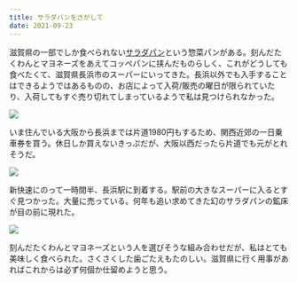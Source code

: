 ```yaml
---
title: サラダパンをさがして
date: 2021-09-23
---
```


滋賀県の一部でしか食べられない[サラダパン](http://www.tsuruyapan.jp/)という惣菜パンがある。刻んだたくわんとマヨネーズをあえてコッペパンに挟んだものらしく、これがどうしても食べたくて、滋賀県長浜市のスーパーにいってきた。長浜以外でも入手することはできるようではあるものの、お店によって入荷/販売の曜日が限られていたり、入荷してもすぐ売り切れてしまっているようで私は見つけられなかった。

![](https://photos.smugmug.com/photos/i-MHGgGKF/0/3dd9d896/X3/i-MHGgGKF-X3.jpg)

いま住んでいる大阪から長浜までは片道1980円もするため、関西近郊の一日乗車券を買う。休日しか買えないきっぷだが、大阪以西だったら片道でも元がとれそうだ。

![](https://photos.smugmug.com/photos/i-PvhGV4n/0/b609aab8/X3/i-PvhGV4n-X3.jpg)

新快速にのって一時間半、長浜駅に到着する。駅前の大きなスーパーに入るとすぐ見つかった。大量に売っている。何年も追い求めてきた幻のサラダパンの鉱床が目の前に現れた。

![](https://photos.smugmug.com/photos/i-hZCfFWw/0/ca0decf0/X3/i-hZCfFWw-X3.jpg)

刻んだたくわんとマヨネーズという人を選びそうな組み合わせだが、私はとても美味しく食べられた。さくさくした歯ごたえもたのしい。滋賀県に行く用事があればこれからは必ず何個か仕留めようと思う。
